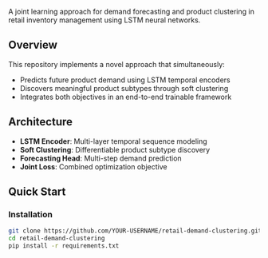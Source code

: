A joint learning approach for demand forecasting and product clustering in retail inventory management using LSTM neural networks.

## Overview

This repository implements a novel approach that simultaneously:
- Predicts future product demand using LSTM temporal encoders
- Discovers meaningful product subtypes through soft clustering
- Integrates both objectives in an end-to-end trainable framework

## Architecture

- **LSTM Encoder**: Multi-layer temporal sequence modeling
- **Soft Clustering**: Differentiable product subtype discovery  
- **Forecasting Head**: Multi-step demand prediction
- **Joint Loss**: Combined optimization objective

## Quick Start

### Installation
```bash
git clone https://github.com/YOUR-USERNAME/retail-demand-clustering.git
cd retail-demand-clustering
pip install -r requirements.txt
